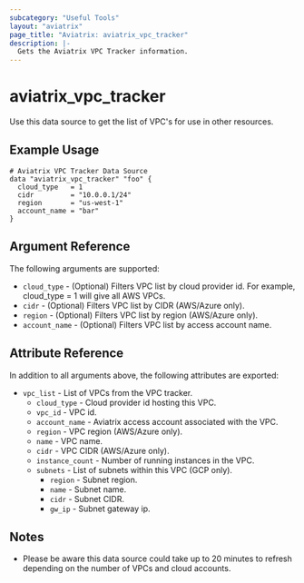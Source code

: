 ```yaml
---
subcategory: "Useful Tools"
layout: "aviatrix"
page_title: "Aviatrix: aviatrix_vpc_tracker"
description: |-
  Gets the Aviatrix VPC Tracker information.
---
```


# aviatrix_vpc_tracker

Use this data source to get the list of VPC's for use in other resources.

## Example Usage

```hcl
# Aviatrix VPC Tracker Data Source
data "aviatrix_vpc_tracker" "foo" {
  cloud_type   = 1
  cidr         = "10.0.0.1/24"
  region       = "us-west-1"
  account_name = "bar"
}
```

## Argument Reference

The following arguments are supported:

* `cloud_type` - (Optional) Filters VPC list by cloud provider id. For example, cloud_type = 1 will give all AWS VPCs.
* `cidr` - (Optional) Filters VPC list by CIDR (AWS/Azure only).
* `region` - (Optional) Filters VPC list by region (AWS/Azure only).
* `account_name` - (Optional) Filters VPC list by access account name.

## Attribute Reference

In addition to all arguments above, the following attributes are exported:

* `vpc_list` - List of VPCs from the VPC tracker.
  * `cloud_type` - Cloud provider id hosting this VPC.
  * `vpc_id` - VPC id.
  * `account_name` - Aviatrix access account associated with the VPC.
  * `region` - VPC region (AWS/Azure only).
  * `name` - VPC name.
  * `cidr` - VPC CIDR (AWS/Azure only).
  * `instance_count` - Number of running instances in the VPC.
  * `subnets` - List of subnets within this VPC (GCP only).
    * `region` - Subnet region.
    * `name` - Subnet name.
    * `cidr` - Subnet CIDR.
    * `gw_ip` - Subnet gateway ip.

## Notes

* Please be aware this data source could take up to 20 minutes to refresh depending on the number of VPCs and cloud accounts.
